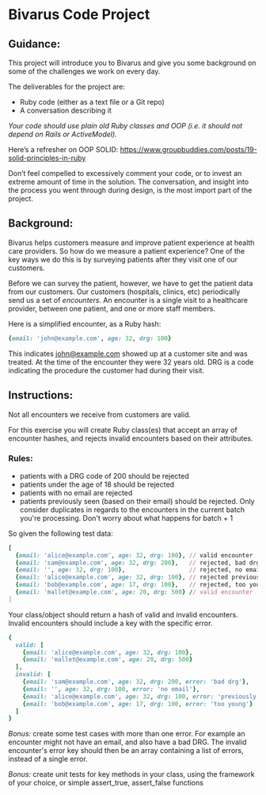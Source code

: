 # Bivarus Code Project

## Guidance:

This project will introduce you to Bivarus and give you some background on some of the challenges we work on every day.

The deliverables for the project are:

 - Ruby code (either as a text file or a Git repo)
 - A conversation describing it

*Your code should use plain old Ruby classes and OOP (i.e. it should not depend on Rails or ActiveModel).*

Here’s a refresher on OOP SOLID: https://www.groupbuddies.com/posts/19-solid-principles-in-ruby

Don’t feel compelled to excessively comment your code, or to invest an extreme amount of time in the solution.  The conversation, and insight into the process you went through during design, is the most import part of the project.

## Background:

Bivarus helps customers measure and improve patient experience at health care providers.  So how do we measure a patient experience?  One of the key ways we do this is by surveying patients after they visit one of our customers.

Before we can survey the patient, however, we have to get the patient data from our customers.  Our customers (hospitals, clinics, etc) periodically send us a set of *encounters*.  An encounter is a single visit to a healthcare provider, between one patient, and one or more staff members.

Here is a simplified encounter, as a Ruby hash:

```ruby
{email: 'john@example.com', age: 32, drg: 100}
```

This indicates john@example.com showed up at a customer site and was treated.  At the time of the encounter they were 32 years old.  DRG is a code indicating the procedure the customer had during their visit.

## Instructions:

Not all encounters we receive from customers are valid.

For this exercise you will create Ruby class(es) that accept an array of encounter hashes, and rejects invalid encounters based on their attributes.

### Rules:

- patients with a DRG code of 200 should be rejected
- patients under the age of 18 should be rejected
- patients with no email are rejected
- patients previously seen (based on their email) should be rejected.  Only consider duplicates in regards to the encounters in the current batch you're processing.  Don't worry about what happens for batch + 1

So given the following test data:

```ruby
[
  {email: 'alice@example.com', age: 32, drg: 100}, // valid encounter
  {email: 'sam@example.com', age: 32, drg: 200},   // rejected, bad drg
  {email: '', age: 32, drg: 100},                  // rejected, no email
  {email: 'alice@example.com', age: 32, drg: 100}, // rejected previously seen (same email)
  {email: 'bob@example.com', age: 17, drg: 100},   // rejected, too young
  {email: 'mallet@example.com', age: 20, drg: 500} // valid encounter
]
```

Your class/object should return a hash of valid and invalid encounters.
Invalid encounters should include a key with the specific error.

```ruby
{
  valid: [
    {email: 'alice@example.com', age: 32, drg: 100},
    {email: 'mallet@example.com', age: 20, drg: 500}
  ],
  invalid: [
    {email: 'sam@example.com', age: 32, drg: 200, error: 'bad drg'},
    {email: '', age: 32, drg: 100, error: 'no email'},
    {email: 'alice@example.com', age: 32, drg: 100, error: 'previously seen'},
    {email: 'bob@example.com', age: 17, drg: 100, error: 'too young'}
  ]
}
```

*Bonus:* create some test cases with more than one error.  For example an encounter might not have an email, and also have a bad DRG.  The invalid encounter's error key should then be an array containing a list of errors, instead of a single error.

*Bonus:* create unit tests for key methods in your class, using the framework of your choice, or simple assert_true, assert_false functions



